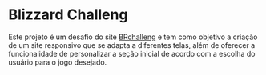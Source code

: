 <h1>Blizzard Challeng</h1>

<p>Este projeto é um desafio do site <a href="https://github.com" target="_blanck">BRchalleng</a> e tem como objetivo a criação de um site responsivo que se adapta a diferentes telas, além de oferecer a funcionalidade de personalizar a seção inicial de acordo com a escolha do usuário para o jogo desejado.</p>
